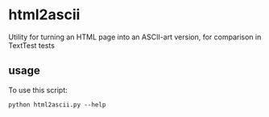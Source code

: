 # html2ascii
Utility for turning an HTML page into an ASCII-art version, for comparison in TextTest tests

## usage
To use this script:

    python html2ascii.py --help

